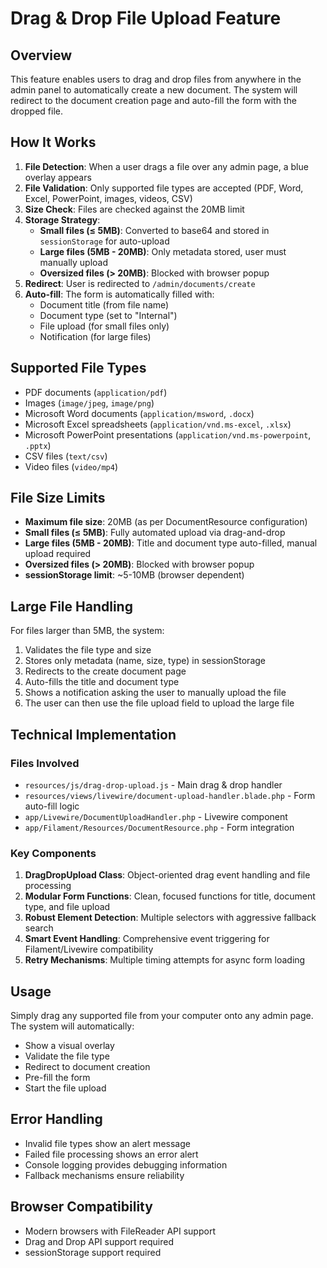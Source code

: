 # Drag & Drop File Upload Feature

## Overview

This feature enables users to drag and drop files from anywhere in the admin panel to automatically create a new document. The system will redirect to the document creation page and auto-fill the form with the dropped file.

## How It Works

1. **File Detection**: When a user drags a file over any admin page, a blue overlay appears
2. **File Validation**: Only supported file types are accepted (PDF, Word, Excel, PowerPoint, images, videos, CSV)
3. **Size Check**: Files are checked against the 20MB limit
4. **Storage Strategy**:
    - **Small files (≤ 5MB)**: Converted to base64 and stored in `sessionStorage` for auto-upload
    - **Large files (5MB - 20MB)**: Only metadata stored, user must manually upload
    - **Oversized files (> 20MB)**: Blocked with browser popup
5. **Redirect**: User is redirected to `/admin/documents/create`
6. **Auto-fill**: The form is automatically filled with:
    - Document title (from file name)
    - Document type (set to "Internal")
    - File upload (for small files only)
    - Notification (for large files)

## Supported File Types

-   PDF documents (`application/pdf`)
-   Images (`image/jpeg`, `image/png`)
-   Microsoft Word documents (`application/msword`, `.docx`)
-   Microsoft Excel spreadsheets (`application/vnd.ms-excel`, `.xlsx`)
-   Microsoft PowerPoint presentations (`application/vnd.ms-powerpoint`, `.pptx`)
-   CSV files (`text/csv`)
-   Video files (`video/mp4`)

## File Size Limits

-   **Maximum file size**: 20MB (as per DocumentResource configuration)
-   **Small files (≤ 5MB)**: Fully automated upload via drag-and-drop
-   **Large files (5MB - 20MB)**: Title and document type auto-filled, manual upload required
-   **Oversized files (> 20MB)**: Blocked with browser popup
-   **sessionStorage limit**: ~5-10MB (browser dependent)

## Large File Handling

For files larger than 5MB, the system:

1. Validates the file type and size
2. Stores only metadata (name, size, type) in sessionStorage
3. Redirects to the create document page
4. Auto-fills the title and document type
5. Shows a notification asking the user to manually upload the file
6. The user can then use the file upload field to upload the large file

## Technical Implementation

### Files Involved

-   `resources/js/drag-drop-upload.js` - Main drag & drop handler
-   `resources/views/livewire/document-upload-handler.blade.php` - Form auto-fill logic
-   `app/Livewire/DocumentUploadHandler.php` - Livewire component
-   `app/Filament/Resources/DocumentResource.php` - Form integration

### Key Components

1. **DragDropUpload Class**: Object-oriented drag event handling and file processing
2. **Modular Form Functions**: Clean, focused functions for title, document type, and file upload
3. **Robust Element Detection**: Multiple selectors with aggressive fallback search
4. **Smart Event Handling**: Comprehensive event triggering for Filament/Livewire compatibility
5. **Retry Mechanisms**: Multiple timing attempts for async form loading

## Usage

Simply drag any supported file from your computer onto any admin page. The system will automatically:

-   Show a visual overlay
-   Validate the file type
-   Redirect to document creation
-   Pre-fill the form
-   Start the file upload

## Error Handling

-   Invalid file types show an alert message
-   Failed file processing shows an error alert
-   Console logging provides debugging information
-   Fallback mechanisms ensure reliability

## Browser Compatibility

-   Modern browsers with FileReader API support
-   Drag and Drop API support required
-   sessionStorage support required
